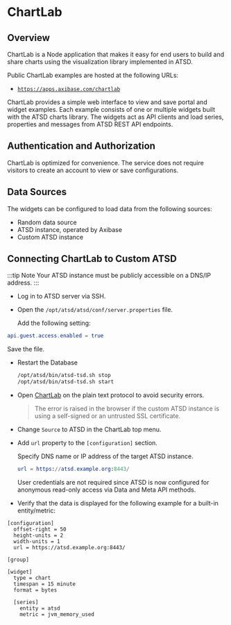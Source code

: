 # ChartLab

## Overview

ChartLab is a Node application that makes it easy for end users to build and share charts using the visualization library implemented in ATSD.

Public ChartLab examples are hosted at the following URLs:

* [`https://apps.axibase.com/chartlab`](https://apps.axibase.com/chartlab)

ChartLab provides a simple web interface to view and save portal and widget examples. Each example consists of one or multiple widgets built with the ATSD charts library. The widgets act as API clients and load series, properties and messages from ATSD REST API endpoints.

## Authentication and Authorization

ChartLab is optimized for convenience. The service does not require visitors to create an account to view or save configurations.

## Data Sources

The widgets can be configured to load data from the following sources:

* Random data source
* ATSD instance, operated by Axibase
* Custom ATSD instance

## Connecting ChartLab to Custom ATSD

:::tip Note
Your ATSD instance must be publicly accessible on a DNS/IP address.
:::

* Log in to ATSD server via SSH.

* Open the `/opt/atsd/atsd/conf/server.properties` file.

  Add the following setting:

```elm
api.guest.access.enabled = true
```

Save the file.

* Restart the Database

  ```sh
  /opt/atsd/bin/atsd-tsd.sh stop
  /opt/atsd/bin/atsd-tsd.sh start
  ```

* Open [ChartLab](https://apps.axibase.com/chartlab/) on the plain text protocol to avoid security errors.

  > The error is raised in the browser if the custom ATSD instance is using a self-signed or an untrusted SSL certificate.

* Change `Source` to ATSD in the ChartLab top menu.

* Add `url` property to the `[configuration]` section.

  Specify DNS name or IP address of the target ATSD instance.

  ```elm
  url = https://atsd.example.org:8443/
  ```

  User credentials are not required since ATSD is now configured for anonymous read-only access via Data and Meta API methods.

* Verify that the data is displayed for the following example for a built-in entity/metric:

```ls
[configuration]
  offset-right = 50
  height-units = 2
  width-units = 1
  url = https://atsd.example.org:8443/

[group]

[widget]
  type = chart
  timespan = 15 minute
  format = bytes

  [series]
    entity = atsd
    metric = jvm_memory_used
```